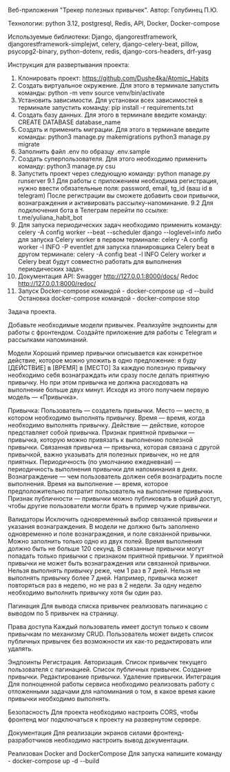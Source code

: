 Веб-приложения "Трекер полезных привычек".
Автор: Голубинец П.Ю.

Технологии:
python 3.12, postgresql, Redis, API, Docker, Docker-compose

Используемые библиотеки:
Django, djangorestframework, djangorestframework-simplejwt, celery, django-celery-beat,
pillow, psycopg2-binary, python-dotenv, redis, django-cors-headers, drf-yasg

Инструкция для развертывания проекта:
1. Клонировать проект: https://github.com/Dushe4ka/Atomic_Habits
2. Создать виртуальное окружение. Для этого в терминале запустить команды:
python -m venv source venv/bin/activate
3. Установить зависимости. Для установки всех зависимостей в терминале запустить команду:
pip install -r requirements.txt
4. Cоздать базу данных. Для этого в терминале введите команду:
CREATE DATABASE database_name
5. Создать и применить миграции. Для этого в терминале введите команды:
python3 manage.py makemigrations
python3 manage.py migrate
6. Заполнить файл .env по образцу .env.sample
7. Cоздать суперпользователя. Для этого необходимо применить команду:
python3 manage.py csu
8. Запустить проект через следующую команду:
python manage.py runserver
9.1 Для работы с приложением необходима регистрация, нужно ввести обязательные поля:
password, email, tg_id (ваш id в telegram)
После регистрации вы сможете добавить свои привычки, вознаграждения и активировать рассылку-напоминание.
9.2 Для подключения бота в Телеграм перейти по ссылке: t.me/yuliana_habit_bot
10. Для запуска периодических задач необходимо применить команду:
celery -A config worker --beat --scheduler django --loglevel=info
либо
для запуска Celery worker в первом терминале: celery -A config worker -l INFO -P eventlet
для запуска планировщика Celery beat в другом терминале: celery -A config beat -l INFO
Celery worker и Celery beat будут совместно работать для выполнения периодических задач.
11. Документация API:
Swagger http://127.0.0.1:8000/docs/
Redoc http://127.0.0.1:8000/redoc/
12. Запуск Docker-compose командой - docker-compose up -d --build
Остановка docker-compose командой - docker-compose stop

Задача проекта.

Добавьте необходимые модели привычек. Реализуйте эндпоинты для работы с фронтендом.
Создайте приложение для работы с Telegram и рассылками напоминаний.

Модели
Хороший пример привычки описывается как конкретное действие, которое можно уложить в одно предложение:
я буду [ДЕЙСТВИЕ] в [ВРЕМЯ] в [МЕСТО]
За каждую полезную привычку необходимо себя вознаграждать или сразу после делать приятную привычку.
Но при этом привычка не должна расходовать на выполнение больше двух минут.
Исходя из этого получаем первую модель — «Привычка».

Привычка:
Пользователь — создатель привычки. Место — место, в котором необходимо выполнять привычку.
Время — время, когда необходимо выполнять привычку. Действие — действие, которое представляет собой привычка.
Признак приятной привычки — привычка, которую можно привязать к выполнению полезной привычки.
Связанная привычка — привычка, которая связана с другой привычкой, важно указывать для полезных привычек, но не для приятных.
Периодичность (по умолчанию ежедневная) — периодичность выполнения привычки для напоминания в днях.
Вознаграждение — чем пользователь должен себя вознаградить после выполнения.
Время на выполнение — время, которое предположительно потратит пользователь на выполнение привычки.
Признак публичности — привычки можно публиковать в общий доступ, чтобы другие пользователи могли брать в пример чужие привычки.

Валидаторы
Исключить одновременный выбор связанной привычки и указания вознаграждения.
В модели не должно быть заполнено одновременно и поле вознаграждения, и поле связанной привычки. Можно заполнить только одно из двух полей.
Время выполнения должно быть не больше 120 секунд. В связанные привычки могут попадать только привычки с признаком приятной привычки.
У приятной привычки не может быть вознаграждения или связанной привычки. Нельзя выполнять привычку реже, чем 1 раз в 7 дней.
Нельзя не выполнять привычку более 7 дней. Например, привычка может повторяться раз в неделю, но не раз в 2 недели.
За одну неделю необходимо выполнить привычку хотя бы один раз.

Пагинация
Для вывода списка привычек реализовать пагинацию с выводом по 5 привычек на страницу.

Права доступа
Каждый пользователь имеет доступ только к своим привычкам по механизму CRUD.
Пользователь может видеть список публичных привычек без возможности их как-то редактировать или удалять.

Эндпоинты
Регистрация. Авторизация. Список привычек текущего пользователя с пагинацией. Список публичных привычек.
Создание привычки. Редактирование привычки. Удаление привычки.
Интеграция Для полноценной работы сервиса необходимо реализовать работу с отложенными задачами для напоминания о том,
в какое время какие привычки необходимо выполнять.

Безопасность
Для проекта необходимо настроить CORS, чтобы фронтенд мог подключаться к проекту на развернутом сервере.

Документация
Для реализации экранов силами фронтенд-разработчиков необходимо настроить вывод документации.

Реализован Docker and DockerCompose
Для запуска напишите команду - docker-compose up -d --build